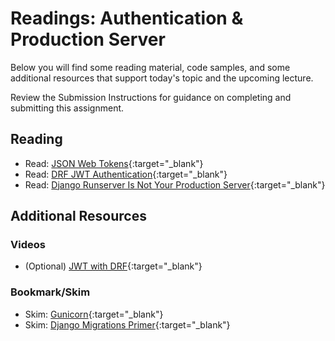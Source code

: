 # Readings: Authentication & Production Server

Below you will find some reading material, code samples, and some additional resources that support today's topic and the upcoming lecture.

Review the Submission Instructions for guidance on completing and submitting this assignment.

## Reading

- Read: [JSON Web Tokens](https://jwt.io/introduction/){:target="_blank"}
- Read: [DRF JWT Authentication](https://simpleisbetterthancomplex.com/tutorial/2018/12/19/how-to-use-jwt-authentication-with-django-rest-framework.html){:target="_blank"}
- Read: [Django Runserver Is Not Your Production Server](https://build.vsupalov.com/django-runserver-in-production/){:target="_blank"}

## Additional Resources

### Videos

- (Optional) [JWT with DRF](https://www.youtube.com/watch?v=Fhcn2qx-4VQ){:target="_blank"}

### Bookmark/Skim

- Skim: [Gunicorn](https://gunicorn.org/){:target="_blank"}
- Skim: [Django Migrations Primer](https://realpython.com/django-migrations-a-primer/){:target="_blank"}
